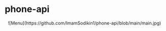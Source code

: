 # phone-api

<center>
  ![Menu](https://github.com/ImamSodikin1/phone-api/blob/main/main.jpg)
</center>
